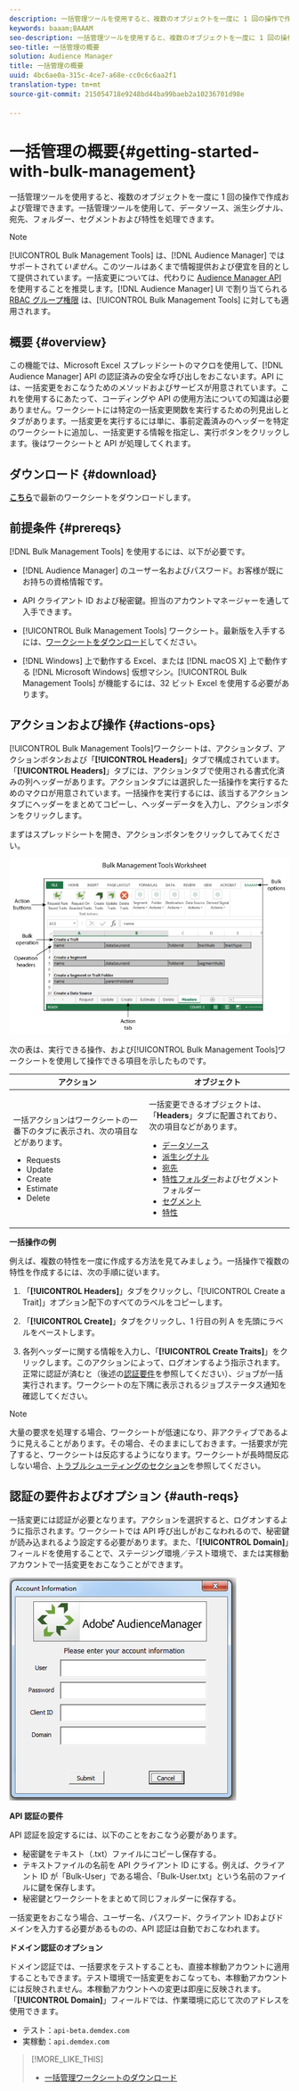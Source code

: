 ```yaml
---
description: 一括管理ツールを使用すると、複数のオブジェクトを一度に 1 回の操作で作成および管理できます。一括管理ツールを使用して、データソース、派生シグナル、宛先、フォルダー、セグメントおよび特性を処理できます。
keywords: baaam;BAAAM
seo-description: 一括管理ツールを使用すると、複数のオブジェクトを一度に 1 回の操作で作成および管理できます。一括管理ツールを使用して、データソース、派生シグナル、宛先、フォルダー、セグメントおよび特性を処理できます。
seo-title: 一括管理の概要
solution: Audience Manager
title: 一括管理の概要
uuid: 4bc6ae0a-315c-4ce7-a68e-cc0c6c6aa2f1
translation-type: tm+mt
source-git-commit: 215054718e9248bd44ba99baeb2a10236701d98e

---
```



# 一括管理の概要{#getting-started-with-bulk-management}

一括管理ツールを使用すると、複数のオブジェクトを一度に 1 回の操作で作成および管理できます。一括管理ツールを使用して、データソース、派生シグナル、宛先、フォルダー、セグメントおよび特性を処理できます。

<!-- 

c_bulk_start.xml

 -->

>[!NOTE]
>
>[!UICONTROL Bulk Management Tools] は、[!DNL Audience Manager] ではサポートされて&#x200B;*いません*。このツールはあくまで情報提供および便宜を目的として提供されています。一括変更については、代わりに [Audience Manager API](../../api/rest-api-main/aam-api-getting-started.md) を使用することを推奨します。[!DNL Audience Manager] UI で割り当てられる [RBAC グループ権限](../../features/administration/administration-overview.md) は、[!UICONTROL Bulk Management Tools] に対しても適用されます。

## 概要 {#overview}

この機能では、Microsoft Excel スプレッドシートのマクロを使用して、[!DNL Audience Manager] API の認証済みの安全な呼び出しをおこないます。API には、一括変更をおこなうためのメソッドおよびサービスが用意されています。これを使用するにあたって、コーディングや API の使用方法についての知識は必要ありません。ワークシートには特定の一括変更関数を実行するための列見出しとタブがあります。一括変更を実行するには単に、事前定義済みのヘッダーを特定のワークシートに追加し、一括変更する情報を指定し、実行ボタンをクリックします。後はワークシートと API が処理してくれます。

## ダウンロード {#download}

**[こちら](assets/BAAAM_August_2018.xlsm)**&#x200B;で最新のワークシートをダウンロードします。

## 前提条件 {#prereqs}

[!DNL Bulk Management Tools] を使用するには、以下が必要です。

* [!DNL Audience Manager] のユーザー名およびパスワード。お客様が既にお持ちの資格情報です。
* API クライアント ID および秘密鍵。担当のアカウントマネージャーを通して入手できます。
* [!UICONTROL Bulk Management Tools] ワークシート。最新版を入手するには、[ワークシートをダウンロード](/help/using/reference/bulk-management-tools/bulk-management-intro.md#download)してください。

* [!DNL Windows] 上で動作する Excel、または [!DNL macOS X] 上で動作する [!DNL Microsoft Windows] 仮想マシン。[!UICONTROL Bulk Management Tools] が機能するには、32 ビット Excel を使用する必要があります。

## アクションおよび操作 {#actions-ops}

[!UICONTROL Bulk Management Tools]ワークシートは、アクションタブ、アクションボタンおよび「**[!UICONTROL Headers]**」タブで構成されています。「**[!UICONTROL Headers]**」タブには、アクションタブで使用される書式化済みの列ヘッダーがあります。アクションタブには選択した一括操作を実行するためのマクロが用意されています。一括操作を実行するには、該当するアクションタブにヘッダーをまとめてコピーし、ヘッダーデータを入力し、アクションボタンをクリックします。

まずはスプレッドシートを開き、アクションボタンをクリックしてみてください。

![](assets/bamwrkbk.png)

次の表は、実行できる操作、および[!UICONTROL Bulk Management Tools]ワークシートを使用して操作できる項目を示したものです。

<table id="table_B9B3E09B692E42BAA52FB32C18B00709"> 
 <thead> 
  <tr> 
   <th colname="col1" class="entry"> アクション </th> 
   <th colname="col2" class="entry"> オブジェクト </th> 
  </tr> 
 </thead>
 <tbody> 
  <tr> 
   <td colname="col1"> <p>一括アクションはワークシートの一番下のタブに表示され、次の項目などがあります。 </p> <p> 
     <ul id="ul_49F46B9E00C045D29E40258EB7BDCFBB"> 
      <li id="li_193C41EA19EF4D738FBA037D2BF9B05C">Requests </li> 
      <li id="li_5BE2E13D839F4958AAA5C01B7EFC5096">Update </li> 
      <li id="li_4CCCC739795945DF8C89787F9A67EB88">Create </li> 
      <li id="li_C7D36D2BDF0448CEAF3A5EABE41038E8">Estimate </li> 
      <li id="li_07A3E94326124A3092362D9896EB7732">Delete </li> 
     </ul> </p> </td> 
   <td colname="col2"> <p>一括変更できるオブジェクトは、「<b><span class="uicontrol">Headers</span></b>」タブに配置されており、次の項目などがあります。 </p> <p> 
     <ul id="ul_A7A96F2B1B63430B9A1E1184AC5FA8F2"> 
      <li id="li_E3D9E2E190B04BE685337AC6140C371C"> <a href="../../features/datasources-list-and-settings.md#data-sources-list-and-settings"> データソース</a> </li> 
      <li id="li_B645385E40684FA28770913EAF18CB2C"> <a href="../../features/derived-signals.md"> 派生シグナル</a> </li> 
      <li id="li_9059F8C4A41A410899BDEFC76D3F5949"> <a href="../../features/destinations/destinations.md"> 宛先</a> </li> 
      <li id="li_BB5A445150754E53AA38C78461326932"> <a href="../../features/traits/trait-storage.md#trait-storage"> 特性フォルダー</a>およびセグメントフォルダー </li> 
      <li id="li_7A27DBF64E0945CF8AE8C96E8C6EDA09"> <a href="../../features/segments/segments-purpose.md"> セグメント</a> </li> 
      <li id="li_A4640A34930040DEA8555EAF0AE2A702"> <a href="../../features/traits/trait-details-page.md"> 特性</a> </li> 
     </ul> </p> </td> 
  </tr> 
 </tbody> 
</table>

**一括操作の例**

例えば、複数の特性を一度に作成する方法を見てみましょう。一括操作で複数の特性を作成するには、次の手順に従います。

1. 「**[!UICONTROL Headers]**」タブをクリックし、「[!UICONTROL Create a Trait]」オプション配下のすべてのラベルをコピーします。

2. 「**[!UICONTROL Create]**」タブをクリックし、1 行目の列 A を先頭にラベルをペーストします。
3. 各列ヘッダーに関する情報を入力し、「**[!UICONTROL Create Traits]**」をクリックします。このアクションによって、ログオンするよう指示されます。正常に認証が済むと（後述の[認証要件](../../reference/bulk-management-tools/bulk-management-intro.md#auth-reqs)を参照してください）、ジョブが一括実行されます。ワークシートの左下隅に表示されるジョブステータス通知を確認してください。

>[!NOTE]
>
>大量の要求を処理する場合、ワークシートが低速になり、非アクティブであるように見えることがあります。その場合、そのままにしておきます。一括要求が完了すると、ワークシートは反応するようになります。ワークシートが長時間反応しない場合、[トラブルシューティングのセクション](../../reference/bulk-management-tools/bulk-troubleshooting.md)を参照してください。

## 認証の要件およびオプション {#auth-reqs}

一括変更には認証が必要となります。アクションを選択すると、ログオンするように指示されます。ワークシートでは API 呼び出しがおこなわれるので、秘密鍵が読み込まれるよう設定する必要があります。また、「**[!UICONTROL Domain]**」フィールドを使用することで、ステージング環境／テスト環境で、または実稼動アカウントで一括変更をおこなうことができます。

![](assets/bamauth.png)

**API 認証の要件**

API 認証を設定するには、以下のことをおこなう必要があります。

* 秘密鍵をテキスト（.txt）ファイルにコピーし保存する。
* テキストファイルの名前を API クライアント ID にする。例えば、クライアント ID が「Bulk-User」である場合、「Bulk-User.txt」という名前のファイルに鍵を保存します。
* 秘密鍵とワークシートをまとめて同じフォルダーに保存する。

一括変更をおこなう場合、ユーザー名、パスワード、クライアント IDおよびドメインを入力する必要があるものの、API 認証は自動でおこなわれます。

**ドメイン認証のオプション**

ドメイン認証では、一括要求をテストすることも、直接本稼動アカウントに適用することもできます。テスト環境で一括変更をおこなっても、本稼動アカウントには反映されません。本稼動アカウントへの変更は即座に反映されます。「**[!UICONTROL Domain]**」フィールドでは、作業環境に応じて次のアドレスを使用できます。

* テスト：`api-beta.demdex.com`
* 実稼動：`api.demdex.com`

>[!MORE_LIKE_THIS]
>
>* [一括管理ワークシートのダウンロード](assets/BAAAM_August_2018.xlsm)

